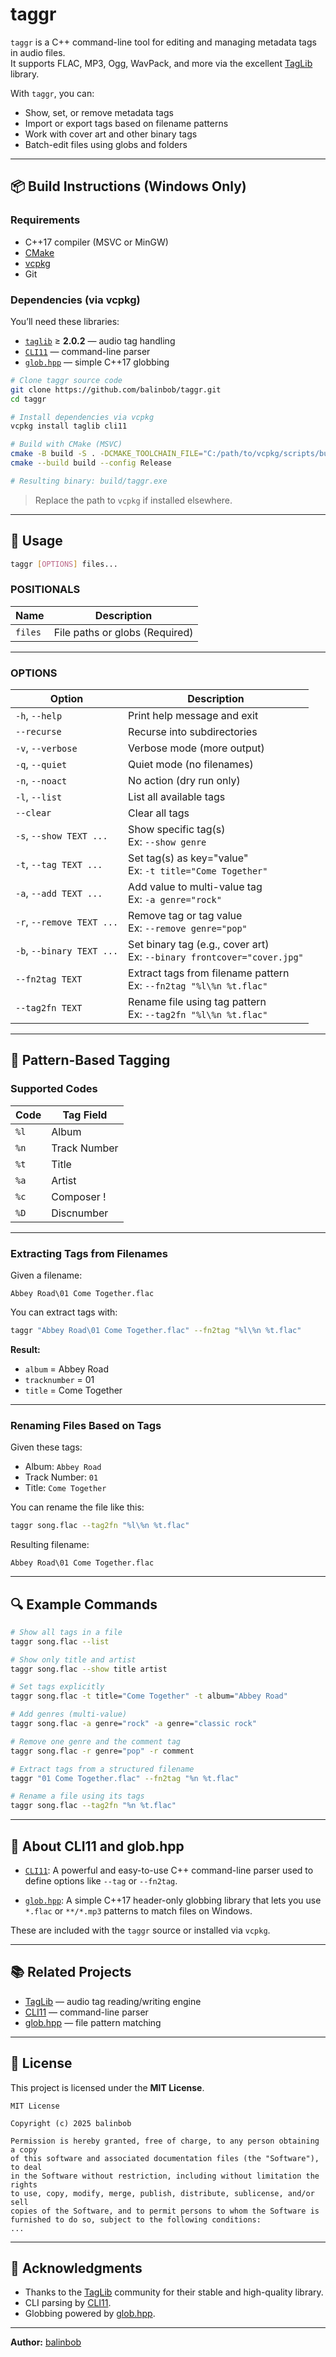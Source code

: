 # taggr

`taggr` is a C++ command-line tool for editing and managing metadata tags in audio files.  
It supports FLAC, MP3, Ogg, WavPack, and more via the excellent [TagLib](https://taglib.org/) library.

With `taggr`, you can:
- Show, set, or remove metadata tags
- Import or export tags based on filename patterns
- Work with cover art and other binary tags
- Batch-edit files using globs and folders

---

## 📦 Build Instructions (Windows Only)

### Requirements

- C++17 compiler (MSVC or MinGW)
- [CMake](https://cmake.org/)
- [vcpkg](https://github.com/microsoft/vcpkg)
- Git

### Dependencies (via vcpkg)

You’ll need these libraries:
- [`taglib`](https://github.com/taglib/taglib) ≥ **2.0.2** — audio tag handling
- [`CLI11`](https://github.com/CLIUtils/CLI11) — command-line parser
- [`glob.hpp`](https://github.com/p-ranav/glob) — simple C++17 globbing

```sh
# Clone taggr source code
git clone https://github.com/balinbob/taggr.git
cd taggr

# Install dependencies via vcpkg
vcpkg install taglib cli11

# Build with CMake (MSVC)
cmake -B build -S . -DCMAKE_TOOLCHAIN_FILE="C:/path/to/vcpkg/scripts/buildsystems/vcpkg.cmake"
cmake --build build --config Release

# Resulting binary: build/taggr.exe
```

> Replace the path to `vcpkg` if installed elsewhere.

---

## 🚀 Usage

```sh
taggr [OPTIONS] files...
```

### POSITIONALS

| Name  | Description             |
|-------|-------------------------|
| `files` | File paths or globs (Required) |

---

### OPTIONS

| Option | Description |
|--------|-------------|
| `-h`, `--help`              | Print help message and exit |
| `--recurse`                 | Recurse into subdirectories |
| `-v`, `--verbose`           | Verbose mode (more output) |
| `-q`, `--quiet`             | Quiet mode (no filenames) |
| `-n`, `--noact`             | No action (dry run only) |
| `-l`, `--list`              | List all available tags |
| `--clear`                   | Clear all tags |
| `-s`, `--show TEXT ...`     | Show specific tag(s)<br>Ex: `--show genre` |
| `-t`, `--tag TEXT ...`      | Set tag(s) as key="value"<br>Ex: `-t title="Come Together"` |
| `-a`, `--add TEXT ...`      | Add value to multi-value tag<br>Ex: `-a genre="rock"` |
| `-r`, `--remove TEXT ...`   | Remove tag or tag value<br>Ex: `--remove genre="pop"` |
| `-b`, `--binary TEXT ...`   | Set binary tag (e.g., cover art)<br>Ex: `--binary frontcover="cover.jpg"` |
| `--fn2tag TEXT`             | Extract tags from filename pattern<br>Ex: `--fn2tag "%l\%n %t.flac"` |
| `--tag2fn TEXT`             | Rename file using tag pattern<br>Ex: `--tag2fn "%l\%n %t.flac"` |

---

## 📄 Pattern-Based Tagging

### Supported Codes

| Code  | Tag Field     |
|-------|---------------|
| `%l`  | Album         |
| `%n`  | Track Number  |
| `%t`  | Title         |
| `%a`  | Artist        |
| `%c`  | Composer      !
| `%D`  | Discnumber    |

---

### Extracting Tags from Filenames

Given a filename:

```
Abbey Road\01 Come Together.flac
```

You can extract tags with:

```sh
taggr "Abbey Road\01 Come Together.flac" --fn2tag "%l\%n %t.flac"
```

**Result:**
- `album` = Abbey Road
- `tracknumber` = 01
- `title` = Come Together

---

### Renaming Files Based on Tags

Given these tags:
- Album: `Abbey Road`
- Track Number: `01`
- Title: `Come Together`

You can rename the file like this:

```sh
taggr song.flac --tag2fn "%l\%n %t.flac"
```

Resulting filename:

```
Abbey Road\01 Come Together.flac
```

---

## 🔍 Example Commands

```sh
# Show all tags in a file
taggr song.flac --list

# Show only title and artist
taggr song.flac --show title artist

# Set tags explicitly
taggr song.flac -t title="Come Together" -t album="Abbey Road"

# Add genres (multi-value)
taggr song.flac -a genre="rock" -a genre="classic rock"

# Remove one genre and the comment tag
taggr song.flac -r genre="pop" -r comment

# Extract tags from a structured filename
taggr "01 Come Together.flac" --fn2tag "%n %t.flac"

# Rename a file using its tags
taggr song.flac --tag2fn "%n %t.flac"
```

---

## 🧩 About CLI11 and glob.hpp

- [`CLI11`](https://github.com/CLIUtils/CLI11): A powerful and easy-to-use C++ command-line parser used to define options like `--tag` or `--fn2tag`.

- [`glob.hpp`](https://github.com/p-ranav/glob): A simple C++17 header-only globbing library that lets you use `*.flac` or `**/*.mp3` patterns to match files on Windows.

These are included with the `taggr` source or installed via `vcpkg`.

---

## 📚 Related Projects

- [TagLib](https://taglib.org/) — audio tag reading/writing engine
- [CLI11](https://github.com/CLIUtils/CLI11) — command-line parser
- [glob.hpp](https://github.com/p-ranav/glob) — file pattern matching

---

## 📝 License

This project is licensed under the **MIT License**.

```
MIT License

Copyright (c) 2025 balinbob

Permission is hereby granted, free of charge, to any person obtaining a copy
of this software and associated documentation files (the "Software"), to deal
in the Software without restriction, including without limitation the rights
to use, copy, modify, merge, publish, distribute, sublicense, and/or sell
copies of the Software, and to permit persons to whom the Software is
furnished to do so, subject to the following conditions:
...
```

---

## 🙏 Acknowledgments

- Thanks to the [TagLib](https://taglib.org/) community for their stable and high-quality library.
- CLI parsing by [CLI11](https://github.com/CLIUtils/CLI11).
- Globbing powered by [glob.hpp](https://github.com/p-ranav/glob).

---

**Author:** [balinbob](https://github.com/balinbob)
